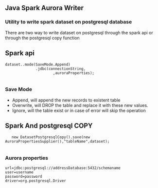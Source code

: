 ## **Java Spark Aurora Writer**
### Utility to write  spark dataset on postgresql database


There are two way to write dataset on postgresql  through the spark api or through the postgresql copy function


## Spark api 

 ```
 dataset..mode(SaveMode.Append)
               .jdbc(connectionString,
                       ,auroraProperties);
                       
```

 ### Save Mode
 
 - Append,    will append the new records to existent table
 - Overwrite, will DROP the table and replace it with these new values.
 - Ignore,    will the table exist or in case of error will skip the operation


## Spark And postgresql COPY 

 ```
    new DatasetPostgresqlCopy().save(new AuroraPropertiesSupplier(),"tableName",dataset);
                       
```                                
                       
                       
           
           
 ### Aurora properties    
 
 ```
 url=jdbc:postgresql://addressDatabase:5432/schemaname
 user=username
 password=password
 driver=org.postgresql.Driver

 ```
  
                       
                       
